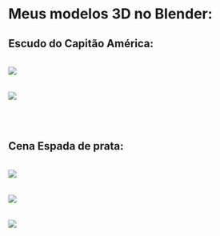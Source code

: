 # Meus modelos 3D no Blender:

## Escudo do Capitão América:
<br>
<img src="Escudo 3D.png"> </a>
<br>
<br>
<br>
<img src="Escudo2.png"> </a>
<br>
<br>
<br>
<br>

## Cena Espada de prata:
<br>
<img src="Cena espada finalizada.png">
<br>
<br>
<br>
<img src="espada final zoom.png">
<br>
<br>
<br>
<img src="espada finalizada zoom">
